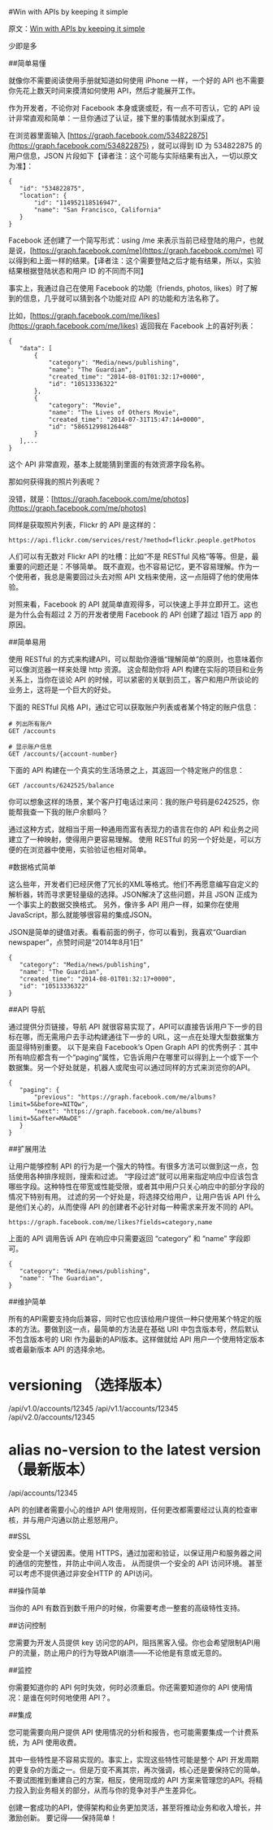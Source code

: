 #Win with APIs by keeping it simple

原文：[Win with APIs by keeping it simple](http://www.javaworld.com/article/2877163/java-app-dev/win-with-apis-by-keeping-it-simple.html)

少即是多

##简单易懂

就像你不需要阅读使用手册就知道如何使用 iPhone 一样，一个好的 API 也不需要你先花上数天时间来摸清如何使用 API，然后才能展开工作。

作为开发者，不论你对 Facebook 本身或褒或贬，有一点不可否认，它的 API 设计非常直观和简单：一旦你通过了认证，接下里的事情就水到渠成了。

在浏览器里面输入 [https://graph.facebook.com/534822875](https://graph.facebook.com/534822875) ，就可以得到 ID 为 534822875 的用户信息，JSON 片段如下【译者注：这个可能与实际结果有出入，一切以原文为准】：

    {
       "id": "534822875",
       "location": {
           "id": "114952118516947",
           "name": "San Francisco, California"
       }
    }

Facebook 还创建了一个简写形式：using /me 来表示当前已经登陆的用户，也就是说，[https://graph.facebook.com/me](https://graph.facebook.com/me) 可以得到和上面一样的结果。【译者注：这个需要登陆之后才能有结果，所以，实验结果根据登陆状态和用户 ID 的不同而不同】

事实上，我通过自己在使用 Facebook 的功能（friends, photos, likes）时了解到的信息，几乎就可以猜到各个功能对应 API 的功能和方法名称了。

比如，[https://graph.facebook.com/me/likes](https://graph.facebook.com/me/likes) 返回我在 Facebook 上的喜好列表：

    {
       "data": [
           {
               "category": "Media/news/publishing",
               "name": "The Guardian",
               "created_time": "2014-08-01T01:32:17+0000",
               "id": "10513336322"
           },
           {
               "category": "Movie",
               "name": "The Lives of Others Movie",
               "created_time": "2014-07-31T15:47:14+0000",
               "id": "586512998126448"
           }
       ],...
    }

这个 API 非常直观，基本上就能猜到里面的有效资源字段名称。

那如何获得我的照片列表呢？

没错，就是：[https://graph.facebook.com/me/photos](https://graph.facebook.com/me/photos)

同样是获取照片列表，Flickr 的 API 是这样的：

    https://api.flickr.com/services/rest/?method=flickr.people.getPhotos

人们可以有无数对 Flickr API 的吐槽：比如“不是 RESTful 风格”等等。但是，最重要的问题还是：不够简单。
既不直观，也不容易记忆，更不容易理解。作为一个使用者，我总是需要回过头去对照 API 文档来使用，这一点阻碍了他的使用体验。

对照来看，Facebook 的 API 就简单直观得多，可以快速上手并立即开工。这也是为什么会有超过 2 万的开发者使用 Facebook 的 API 创建了超过 1百万 app 的原因。

##简单易用

使用 RESTful 的方式来构建API，可以帮助你遵循“理解简单”的原则，也意味着你可以像浏览器一样来处理 http 资源。
这会帮助你将 API 构建在实际的项目和业务关系上，当你在谈论 API 的时候，可以紧密的关联到员工，客户和用户所谈论的业务上，这将是一个巨大的好处。

下面的 RESTful 风格 API，通过它可以获取账户列表或者某个特定的账户信息：

    # 列出所有账户
    GET /accounts

    # 显示账户信息
    GET /accounts/{account-number}

下面的 API 构建在一个真实的生活场景之上，其返回一个特定账户的信息：

    GET /accounts/6242525/balance

你可以想象这样的场景，某个客户打电话过来问：我的账户号码是6242525，你能帮我查一下我的账户余额吗？

通过这种方式，就相当于用一种通用而富有表现力的语言在你的 API 和业务之间建立了一种映射，使得用户更容易理解。
使用 RESTful 的另一个好处是，可以方便的在浏览器中使用，实验验证也相对简单。

#数据格式简单

这么些年，开发者们已经厌倦了冗长的XML等格式。他们不再愿意编写自定义的解析器，转而寻求更轻量级的选择。JSON解决了这些问题，并且 JSON 正成为一个事实上的数据交换格式。
另外，像许多 API 用户一样，如果你在使用JavaScript，那么就能够很容易的集成JSON。

JSON是简单的键值对表。看看前面的例子，你可以看到，我喜欢“Guardian newspaper”，点赞时间是“2014年8月1日”

    {
       "category": "Media/news/publishing",
       "name": "The Guardian",
       "created_time": "2014-08-01T01:32:17+0000",
       "id": "10513336322"
    }

##API 导航

通过提供分页链接，导航 API 就很容易实现了，API可以直接告诉用户下一步的目标在哪，而无需用户去手动构建通往下一步的 URL，这一点在处理大型数据集方面显得特别重要。
以下是来自  Facebook’s Open Graph API 的优秀例子：其中所有响应都含有一个“paging”属性，它告诉用户在哪里可以得到上一个或下一个数据集。另一个好处就是，机器人或爬虫可以通过同样的方式来浏览你的API。

    {
       "paging": {
           "previous": "https://graph.facebook.com/me/albums?limit=5&before=NITQw",
           "next": "https://graph.facebook.com/me/albums?limit=5&after=MAwDE"
       }
    }

##扩展用法

让用户能够控制 API 的行为是一个强大的特性。有很多方法可以做到这一点，包括使用各种排序规则，搜索和过滤。
“字段过滤”就可以用来指定响应中应该包含哪些字段。这种特性在带宽或性能受限，或者其中用户只关心响应中的部分字段的情况下特别有用。
过滤的另一个好处是，将选择交给用户，让用户告诉 API 什么是他们关心的，从而使得 API 的创建者不必针对每一种需求来开发不同的 API。

    https://graph.facebook.com/me/likes?fields=category,name

上面的 API 调用告诉 API 在响应中只需要返回  “category” 和 “name” 字段即可。

    {
       "category": "Media/news/publishing",
       "name": "The Guardian",
    }

##维护简单

所有的API需要支持向后兼容，同时它也应该给用户提供一种只使用某个特定的版本的方法。要做到这一点，最简单的方法是在基础 URI 中包含版本号，然后默认不包含版本号的 URI 作为最新的API版本。这样做就给 API 用户一个使用特定版本或者最新版本 API 的选择余地。

# versioning （选择版本）
/api/v1.0/accounts/12345
/api/v1.1/accounts/12345
/api/v2.0/accounts/12345

# alias no-version to the latest version（最新版本）
/api/accounts/12345

API 的创建者需要小心的维护 API 使用规则，任何更改都需要经过认真的检查审核，并与用户沟通以防止惹怒用户。

##SSL

安全是一个关键因素。使用 HTTPS，通过加密和验证，以保证用户和服务器之间的通信的完整性，并防止中间人攻击， 从而提供一个安全的 API 访问环境。
甚至可以考虑不提供通过非安全HTTP 的 API访问。

##操作简单

当你的 API 有数百到数千用户的时候，你需要考虑一整套的高级特性支持。

##访问控制

您需要为开发人员提供 key 访问您的API，阻挡黑客入侵。你也会希望限制API用户的流量，防止用户的行为导致API崩溃——不论他是有意或无意的。

##监控

你需要知道你的 API 何时失效，何时必须重启。你还需要知道你的 API 使用情况：是谁在何时何地使用 API？。

##集成

您可能需要向用户提供 API 使用情况的分析和报告，也可能需要集成一个计费系统，为 API 使用收费。

其中一些特性是不容易实现的。事实上，实现这些特性可能是整个 API 开发周期的更复杂的方面之一。但是万变不离其宗，再次强调，核心还是要保持它的简单。
不要试图推到重建自己的方案，相反，使用现成的 API 方案来管理您的API。将精力投入到业务相关的部分，从而与你的竞争对手产生差异化。

创建一套成功的API，使得架构和业务更加灵活，甚至将推动业务和收入增长，并激励创新。
要记得——保持简单！


